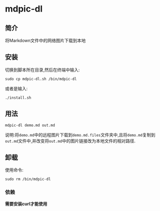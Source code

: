 # mdpic-dl
## 简介
将Markdown文件中的网络图片下载到本地
## 安装

切换到脚本所在目录,然后在终端中输入:

```
sudo cp mdpic-dl.sh /bin/mdpic-dl
```
或者是输入:

```
./install.sh
```

## 用法

```
mdpic-dl demo.md out.md
```
说明:将`demo.md`中的远程图片下载到`demo.md.files`文件夹中,且将`demo.md`复制到`out.md`文件中,并改变将`out.md`中的图片链接改为本地文件的相对路径.

## 卸载

使用命令:

```
sudo rm /bin/mdpic-dl
```

### 依赖

**需要安装curl才能使用**
